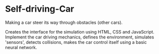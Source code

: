 # Self-driving-Car

Making a car steer its way through obstacles (other cars).

Creates the interface for the simulation using HTML, CSS and JavaScript.
Implement the car driving mechanics, defines the environment, simulates 'sensors', detects collisions, makes the car control itself using a basic neural network.

